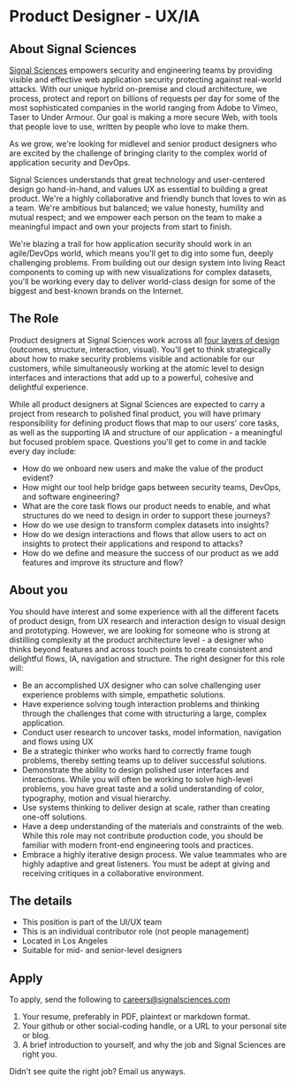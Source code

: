 # Product Designer - UX/IA


## About Signal Sciences

[Signal Sciences](https://signalsciences.com/) empowers security and engineering teams by providing visible and effective web application security protecting against real-world attacks.  With our unique hybrid on-premise and cloud architecture, we process, protect and report on billions of requests per day for some of the most sophisticated companies in the world ranging from Adobe to Vimeo, Taser to Under Armour. Our goal is making a more secure Web, with tools that people love to use, written by people who love to make them.



As we grow, we're looking for midlevel and senior product designers who are excited by the challenge of bringing clarity to the complex world of application security and DevOps.

Signal Sciences understands that great technology and user-centered design go hand-in-hand, and values UX as essential to building a great product. We're a highly collaborative and friendly bunch that loves to win as a team. We're ambitious but balanced; we value honesty, humility and mutual respect; and we empower each person on the team to make a meaningful impact and own your projects from start to finish.

We're blazing a trail for how application security should work in an agile/DevOps world, which means you'll get to dig into some fun, deeply challenging problems. From building out our design system into living React components to coming up with new visualizations for complex datasets, you'll be working every day to deliver world-class design for some of the biggest and best-known brands on the Internet.

## The Role

Product designers at Signal Sciences work across all [four layers of design](https://blog.intercom.com/the-dribbblisation-of-design/) (outcomes, structure, interaction, visual). You'll get to think strategically about how to make security problems visible and actionable for our customers, while simultaneously working at the atomic level to design interfaces and interactions that add up to a powerful, cohesive and delightful experience. 

While all product designers at Signal Sciences are expected to carry a project from research to polished final product, you will have primary responsibility for defining product flows that map to our users' core tasks, as well as the supporting IA and structure of our application - a meaningful but focused problem space. Questions you'll get to come in and tackle every day include:

- How do we onboard new users and make the value of the product evident?
- How might our tool help bridge gaps between security teams, DevOps, and software engineering?
- What are the core task flows our product needs to enable, and what structures do we need to design in order to support these journeys?
- How do we use design to transform complex datasets into insights?
- How do we design interactions and flows that allow users to act on insights to protect their applications and respond to attacks?
- How do we define and measure the success of our product as we add features and improve its structure and flow?

## About you

You should have interest and some experience with all the different facets of product design, from UX research and interaction design to visual design and prototyping. However, we are looking for someone who is strong at distilling complexity at the product architecture level - a designer who thinks beyond features and across touch points to create consistent and delightful flows, IA, navigation and structure. The right designer for this role will:

* Be an accomplished UX designer who can solve challenging user experience problems with simple, empathetic solutions. 
* Have experience solving tough interaction problems and thinking through the challenges that come with structuring a large, complex application.  
* Conduct user research to uncover tasks, model information, navigation and flows using UX
* Be a strategic thinker who works hard to correctly frame tough problems, thereby setting teams up to deliver successful solutions. 
* Demonstrate the ability to design polished user interfaces and interactions. While you will often be working to solve high-level problems, you have great taste and a solid understanding of color, typography, motion and visual hierarchy.      
* Use systems thinking to deliver design at scale, rather than creating one-off solutions.
* Have a deep understanding of the materials and constraints of the web. While this role may not contribute production code, you should be familiar with modern front-end engineering tools and practices. 
* Embrace a highly iterative design process. We value teammates who are highly adaptive and great listeners. You must be adept at giving and receiving critiques in a collaborative environment.

## The details

- This position is part of the UI/UX team
- This is an individual contributor role (not people management)
- Located in Los Angeles
- Suitable for mid- and senior-level designers


## Apply

To apply, send the following to careers@signalsciences.com

1. Your resume, preferably in PDF, plaintext or markdown format.
2. Your github or other social-coding handle, or a URL to your personal site
   or blog.
3. A brief introduction to yourself, and why the job and Signal Sciences
   are right you.

Didn't see quite the right job?  Email us anyways.

